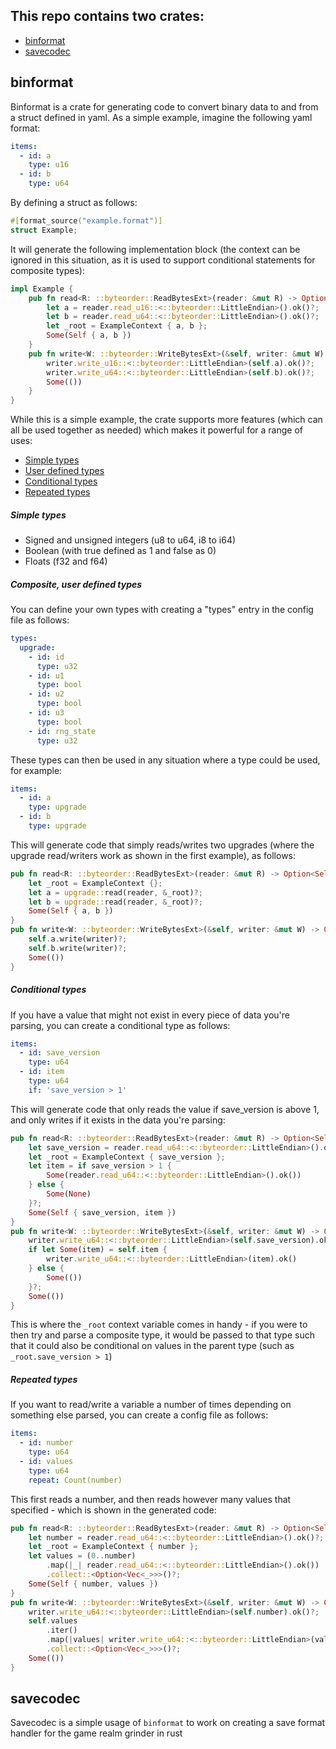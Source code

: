 ## This repo contains two crates:
* [binformat](#binformat)
* [savecodec](#savecodec)

## binformat
Binformat is a crate for generating code to convert binary data to and from a struct defined in yaml. As a simple example, imagine the following yaml format:
```yaml
items:
  - id: a
    type: u16
  - id: b
    type: u64
```
By defining a struct as follows:
```rust
#[format_source("example.format")]
struct Example;
``` 
It will generate the following implementation block (the context can be ignored in this situation, as it is used to support conditional statements for composite types):
```rust
impl Example {
    pub fn read<R: ::byteorder::ReadBytesExt>(reader: &mut R) -> Option<Self> {
        let a = reader.read_u16::<::byteorder::LittleEndian>().ok()?;
        let b = reader.read_u64::<::byteorder::LittleEndian>().ok()?;
        let _root = ExampleContext { a, b };
        Some(Self { a, b })
    }
    pub fn write<W: ::byteorder::WriteBytesExt>(&self, writer: &mut W) -> Option<()> {
        writer.write_u16::<::byteorder::LittleEndian>(self.a).ok()?;
        writer.write_u64::<::byteorder::LittleEndian>(self.b).ok()?;
        Some(())
    }
}
```

While this is a simple example, the crate supports more features (which can all be used together as needed) which makes it powerful for a range of uses:
* [Simple types](#simple-types)
* [User defined types](#composite-user-defined-types)
* [Conditional types](#conditional-types)
* [Repeated types](#repeated-types)

##### Simple types
* Signed and unsigned integers (u8 to u64, i8 to i64)
* Boolean (with true defined as 1 and false as 0)
* Floats (f32 and f64)

##### Composite, user defined types
You can define your own types with creating a "types" entry in the config file as follows:
```yaml
types:
  upgrade:
    - id: id
      type: u32
    - id: u1
      type: bool
    - id: u2
      type: bool
    - id: u3
      type: bool
    - id: rng_state
      type: u32
```
These types can then be used in any situation where a type could be used, for example:
```yaml
items:
  - id: a
    type: upgrade
  - id: b
    type: upgrade
```
This will generate code that simply reads/writes two upgrades (where the upgrade read/writers work as shown in the first example), as follows:
```rust
pub fn read<R: ::byteorder::ReadBytesExt>(reader: &mut R) -> Option<Self> {
    let _root = ExampleContext {};
    let a = upgrade::read(reader, &_root)?;
    let b = upgrade::read(reader, &_root)?;
    Some(Self { a, b })
}
pub fn write<W: ::byteorder::WriteBytesExt>(&self, writer: &mut W) -> Option<()> {
    self.a.write(writer)?;
    self.b.write(writer)?;
    Some(())
}
```

##### Conditional types
If you have a value that might not exist in every piece of data you're parsing, you can create a conditional type as follows:
```yaml
items:
  - id: save_version
    type: u64
  - id: item
    type: u64
    if: 'save_version > 1'
```
This will generate code that only reads the value if save_version is above 1, and only writes if it exists in the data you're parsing:
```rust
pub fn read<R: ::byteorder::ReadBytesExt>(reader: &mut R) -> Option<Self> {
    let save_version = reader.read_u64::<::byteorder::LittleEndian>().ok()?;
    let _root = ExampleContext { save_version };
    let item = if save_version > 1 {
        Some(reader.read_u64::<::byteorder::LittleEndian>().ok())
    } else {
        Some(None)
    }?;
    Some(Self { save_version, item })
}
pub fn write<W: ::byteorder::WriteBytesExt>(&self, writer: &mut W) -> Option<()> {
    writer.write_u64::<::byteorder::LittleEndian>(self.save_version).ok()?;
    if let Some(item) = self.item {
        writer.write_u64::<::byteorder::LittleEndian>(item).ok()
    } else {
        Some(())
    }?;
    Some(())
}
```
This is where the `_root` context variable comes in handy - if you were to then try and parse a composite type, it would be passed to that type such that it could also be conditional on values in the parent type (such as `_root.save_version > 1`)

##### Repeated types
If you want to read/write a variable a number of times depending on something else parsed, you can create a config file as follows:
```yaml
items:
  - id: number
    type: u64
  - id: values
    type: u64
    repeat: Count(number)
```
This first reads a number, and then reads however many values that specified - which is shown in the generated code:
```rust
pub fn read<R: ::byteorder::ReadBytesExt>(reader: &mut R) -> Option<Self> {
    let number = reader.read_u64::<::byteorder::LittleEndian>().ok()?;
    let _root = ExampleContext { number };
    let values = (0..number)
        .map(|_| reader.read_u64::<::byteorder::LittleEndian>().ok())
        .collect::<Option<Vec<_>>>()?;
    Some(Self { number, values })
}
pub fn write<W: ::byteorder::WriteBytesExt>(&self, writer: &mut W) -> Option<()> {
    writer.write_u64::<::byteorder::LittleEndian>(self.number).ok()?;
    self.values
        .iter()
        .map(|values| writer.write_u64::<::byteorder::LittleEndian>(values).ok())
        .collect::<Option<Vec<_>>>()?;
    Some(())
}
```
## savecodec
Savecodec is a simple usage of `binformat` to work on creating a save format handler for the game realm grinder in rust